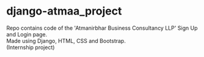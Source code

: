 # django-atmaa_project
Repo contains code of the 'Atmanirbhar Business Consultancy LLP' Sign Up and Login page.<br/>Made using Django, HTML, CSS and Bootstrap.<br/>(Internship project)
